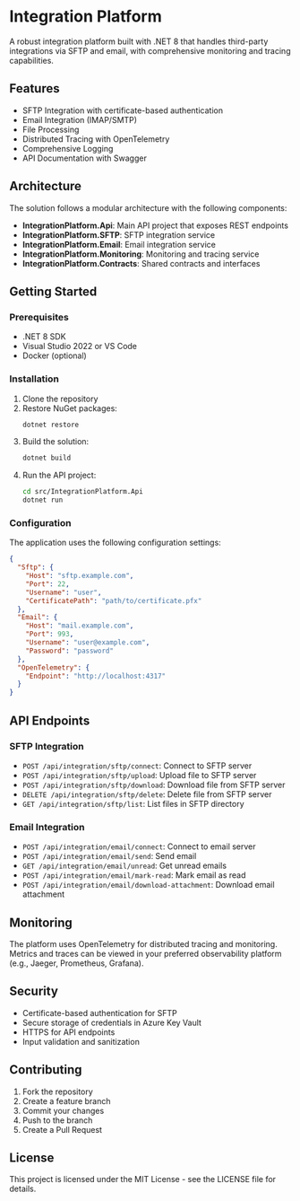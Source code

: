 # Integration Platform

A robust integration platform built with .NET 8 that handles third-party integrations via SFTP and email, with comprehensive monitoring and tracing capabilities.

## Features

- SFTP Integration with certificate-based authentication
- Email Integration (IMAP/SMTP)
- File Processing
- Distributed Tracing with OpenTelemetry
- Comprehensive Logging
- API Documentation with Swagger

## Architecture

The solution follows a modular architecture with the following components:

- **IntegrationPlatform.Api**: Main API project that exposes REST endpoints
- **IntegrationPlatform.SFTP**: SFTP integration service
- **IntegrationPlatform.Email**: Email integration service
- **IntegrationPlatform.Monitoring**: Monitoring and tracing service
- **IntegrationPlatform.Contracts**: Shared contracts and interfaces

## Getting Started

### Prerequisites

- .NET 8 SDK
- Visual Studio 2022 or VS Code
- Docker (optional)

### Installation

1. Clone the repository
2. Restore NuGet packages:
   ```bash
   dotnet restore
   ```
3. Build the solution:
   ```bash
   dotnet build
   ```
4. Run the API project:
   ```bash
   cd src/IntegrationPlatform.Api
   dotnet run
   ```

### Configuration

The application uses the following configuration settings:

```json
{
  "Sftp": {
    "Host": "sftp.example.com",
    "Port": 22,
    "Username": "user",
    "CertificatePath": "path/to/certificate.pfx"
  },
  "Email": {
    "Host": "mail.example.com",
    "Port": 993,
    "Username": "user@example.com",
    "Password": "password"
  },
  "OpenTelemetry": {
    "Endpoint": "http://localhost:4317"
  }
}
```

## API Endpoints

### SFTP Integration

- `POST /api/integration/sftp/connect`: Connect to SFTP server
- `POST /api/integration/sftp/upload`: Upload file to SFTP server
- `POST /api/integration/sftp/download`: Download file from SFTP server
- `DELETE /api/integration/sftp/delete`: Delete file from SFTP server
- `GET /api/integration/sftp/list`: List files in SFTP directory

### Email Integration

- `POST /api/integration/email/connect`: Connect to email server
- `POST /api/integration/email/send`: Send email
- `GET /api/integration/email/unread`: Get unread emails
- `POST /api/integration/email/mark-read`: Mark email as read
- `POST /api/integration/email/download-attachment`: Download email attachment

## Monitoring

The platform uses OpenTelemetry for distributed tracing and monitoring. Metrics and traces can be viewed in your preferred observability platform (e.g., Jaeger, Prometheus, Grafana).

## Security

- Certificate-based authentication for SFTP
- Secure storage of credentials in Azure Key Vault
- HTTPS for API endpoints
- Input validation and sanitization

## Contributing

1. Fork the repository
2. Create a feature branch
3. Commit your changes
4. Push to the branch
5. Create a Pull Request

## License

This project is licensed under the MIT License - see the LICENSE file for details. 